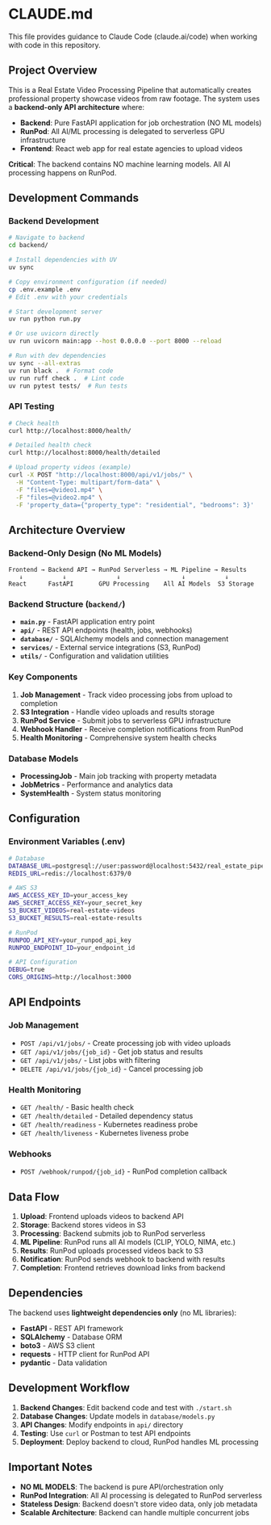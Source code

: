 # CLAUDE.md

This file provides guidance to Claude Code (claude.ai/code) when working with code in this repository.

## Project Overview

This is a Real Estate Video Processing Pipeline that automatically creates professional property showcase videos from raw footage. The system uses a **backend-only API architecture** where:

- **Backend**: Pure FastAPI application for job orchestration (NO ML models)
- **RunPod**: All AI/ML processing is delegated to serverless GPU infrastructure  
- **Frontend**: React web app for real estate agencies to upload videos

**Critical**: The backend contains NO machine learning models. All AI processing happens on RunPod.

## Development Commands

### Backend Development
```bash
# Navigate to backend
cd backend/

# Install dependencies with UV
uv sync

# Copy environment configuration (if needed)
cp .env.example .env
# Edit .env with your credentials

# Start development server
uv run python run.py

# Or use uvicorn directly
uv run uvicorn main:app --host 0.0.0.0 --port 8000 --reload

# Run with dev dependencies
uv sync --all-extras
uv run black .  # Format code
uv run ruff check .  # Lint code
uv run pytest tests/  # Run tests
```

### API Testing
```bash
# Check health
curl http://localhost:8000/health/

# Detailed health check
curl http://localhost:8000/health/detailed

# Upload property videos (example)
curl -X POST "http://localhost:8000/api/v1/jobs/" \
  -H "Content-Type: multipart/form-data" \
  -F "files=@video1.mp4" \
  -F "files=@video2.mp4" \
  -F 'property_data={"property_type": "residential", "bedrooms": 3}'
```

## Architecture Overview

### Backend-Only Design (No ML Models)
```
Frontend → Backend API → RunPod Serverless → ML Pipeline → Results
   ↓           ↓              ↓                 ↓           ↓
React      FastAPI       GPU Processing    All AI Models  S3 Storage
```

### Backend Structure (`backend/`)
- **`main.py`** - FastAPI application entry point
- **`api/`** - REST API endpoints (health, jobs, webhooks)
- **`database/`** - SQLAlchemy models and connection management
- **`services/`** - External service integrations (S3, RunPod)
- **`utils/`** - Configuration and validation utilities

### Key Components

1. **Job Management** - Track video processing jobs from upload to completion
2. **S3 Integration** - Handle video uploads and results storage
3. **RunPod Service** - Submit jobs to serverless GPU infrastructure
4. **Webhook Handler** - Receive completion notifications from RunPod
5. **Health Monitoring** - Comprehensive system health checks

### Database Models
- **ProcessingJob** - Main job tracking with property metadata
- **JobMetrics** - Performance and analytics data
- **SystemHealth** - System status monitoring

## Configuration

### Environment Variables (.env)
```bash
# Database
DATABASE_URL=postgresql://user:password@localhost:5432/real_estate_pipeline
REDIS_URL=redis://localhost:6379/0

# AWS S3
AWS_ACCESS_KEY_ID=your_access_key
AWS_SECRET_ACCESS_KEY=your_secret_key
S3_BUCKET_VIDEOS=real-estate-videos
S3_BUCKET_RESULTS=real-estate-results

# RunPod
RUNPOD_API_KEY=your_runpod_api_key
RUNPOD_ENDPOINT_ID=your_endpoint_id

# API Configuration  
DEBUG=true
CORS_ORIGINS=http://localhost:3000
```

## API Endpoints

### Job Management
- `POST /api/v1/jobs/` - Create processing job with video uploads
- `GET /api/v1/jobs/{job_id}` - Get job status and results
- `GET /api/v1/jobs/` - List jobs with filtering
- `DELETE /api/v1/jobs/{job_id}` - Cancel processing job

### Health Monitoring
- `GET /health/` - Basic health check
- `GET /health/detailed` - Detailed dependency status
- `GET /health/readiness` - Kubernetes readiness probe
- `GET /health/liveness` - Kubernetes liveness probe

### Webhooks
- `POST /webhook/runpod/{job_id}` - RunPod completion callback

## Data Flow

1. **Upload**: Frontend uploads videos to backend API
2. **Storage**: Backend stores videos in S3
3. **Processing**: Backend submits job to RunPod serverless
4. **ML Pipeline**: RunPod runs all AI models (CLIP, YOLO, NIMA, etc.)
5. **Results**: RunPod uploads processed videos back to S3
6. **Notification**: RunPod sends webhook to backend with results
7. **Completion**: Frontend retrieves download links from backend

## Dependencies

The backend uses **lightweight dependencies only** (no ML libraries):
- **FastAPI** - REST API framework
- **SQLAlchemy** - Database ORM
- **boto3** - AWS S3 client
- **requests** - HTTP client for RunPod API
- **pydantic** - Data validation

## Development Workflow

1. **Backend Changes**: Edit backend code and test with `./start.sh`
2. **Database Changes**: Update models in `database/models.py`
3. **API Changes**: Modify endpoints in `api/` directory
4. **Testing**: Use `curl` or Postman to test API endpoints
5. **Deployment**: Deploy backend to cloud, RunPod handles ML processing

## Important Notes

- **NO ML MODELS**: The backend is pure API/orchestration only
- **RunPod Integration**: All AI processing is delegated to RunPod serverless
- **Stateless Design**: Backend doesn't store video data, only job metadata
- **Scalable Architecture**: Backend can handle multiple concurrent jobs